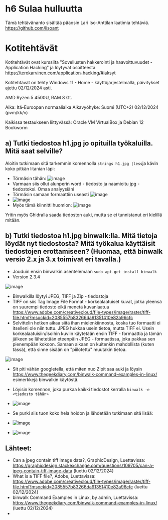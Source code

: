 # h6 Sulaa hulluutta
Tämä tehtävänanto sisältää pääosin Lari Iso-Anttilan laatimia tehtäviä. https://github.com/lisoant

# Kotitehtävät
Kotitehtävät ovat kurssilta "Sovellusten hakkerointi ja haavoittuvuudet - Application Hacking" ja löytyvät osoitteesta https://terokarvinen.com/application-hacking/#laksyt

Kotitehtävät on tehty Windows 11 - Home - käyttöjärjestelmällä, päivitykset ajettu 02/12/2024 asti.

AMD Ryzen 5 4500U, RAM 8 Gt.

Aika: Itä-Euroopan normaaliaika Aikavyöhyke: Suomi (UTC+2) 02/12/2024 (pvm/kk/v)

Kaikissa testaukseen liittyvässä:
Oracle VM VirtualBox ja Debian 12 Bookworm

## a) Tutki tiedostoa h1.jpg jo opituilla työkaluilla. Mitä saat selville?

Aloitin tutkimaan sitä tarkemmin komennolla ```strings h1.jpg |less```ja kävin koko pitkän litanian läpi:
- Törmäsin tähän:  ![image](https://github.com/user-attachments/assets/e522102b-c29d-46aa-8429-39f4efc5a587)
- Varmaan siis ollut alunperin word - tiedosto ja naamioitu jpg - tiedostoksi. Omaa analyysiäni
- Törmäsin samaan formaattiin useasti ![image](https://github.com/user-attachments/assets/70c75830-db39-4f1f-b159-a42835e75935)
- ![image](https://github.com/user-attachments/assets/5a52a02c-3778-4ad9-90b4-bd267d0626be)
- Myös tämä kiinnitti huomion: ![image](https://github.com/user-attachments/assets/7db2e8f0-e7ab-4703-bfc5-ff3afe6c250b)

Yritin myös Ghidralla saada tiedoston auki, mutta se ei tunnistanut eri kielillä mitään.


## b) Tutki tiedostoa h1.jpg binwalk:lla. Mitä tietoja löydät nyt tiedostosta? Mitä työkalua käyttäisit tiedostojen erottamiseen? (Huomaa, että binwalk versio 2.x ja 3.x toimivat eri tavalla.)

- Jouduin ensin binwalkin asentelemaan ```sudo apt-get install binwalk```
- Version 2.3.4

![image](https://github.com/user-attachments/assets/3f3bb1b0-555e-4f19-aece-58eb0a2bb2e2)

- Binwalkilla löytyi JPEG, TIFF ja Zip - tiedostoja
- TIFF on siis Tag Image File Format - korkealaatuiset kuvat, jotka yleensä on suurempi tiedosto eikä menetä kuvanlaatua https://www.adobe.com/creativecloud/file-types/image/raster/tiff-file.html?msockid=2085557b83266da91351410e82a96cfc
- Selvittelin hetken aikaa siitä ihan mielenkiinnosta, koska tuo formaatti ei itselleni ole niin tuttu. JPEG hukkaa usein tietoa, mutta TIFF ei. Usein korkealaatuisiin/isoihin kuviin käytetään ensin TIFF - formaattia ja tämän jälkeen se lähetetään eteenpäin JPEG - formaatissa, joka pakkaa sen pienempään kokoon. Samaan aikaan on kuitenkin mahdollista (kuten tässä), että sinne sisään on "piilotettu" muutakin tietoa.


![image](https://github.com/user-attachments/assets/64b821c4-26ee-49bc-a55b-61a8dcfab93c)

- Sit piti vähän googletella, että miten nuo Zipit saa auki ja löysin https://www.thegeekdiary.com/binwalk-command-examples-in-linux/ esimerkkejä binwalkin käytöstä.
- Löyisin komennon, joka purkaa kaikki tiedostot kerralla ```binwalk -e <tiedosto tähän>```
- ![image](https://github.com/user-attachments/assets/fd347885-495e-42e4-a76b-21fbb83aa49e)
- Se purki siis tuon koko hela hoidon ja lähdetään tutkimaan sitä lisää:
- ![image](https://github.com/user-attachments/assets/ea432430-e1ba-477b-b1d5-1d4f1d59c68d)

- ![image](https://github.com/user-attachments/assets/ed192638-42b4-49ae-a78e-0b9565f8e9ce)


## Lähteet:

- Can a jpeg contain tiff image data?, GraphicDesign, Luettavissa: https://graphicdesign.stackexchange.com/questions/109705/can-a-jpeg-contain-tiff-image-data (luettu 02/12/2024)
- What is a TIFF file?, Adobe, Luettavissa: https://www.adobe.com/creativecloud/file-types/image/raster/tiff-file.html?msockid=2085557b83266da91351410e82a96cfc (luettu 02/12/2024)
- binwalk Command Examples in Linux, by admin, Luettavissa: https://www.thegeekdiary.com/binwalk-command-examples-in-linux/ (luettu 02/12/2024)
- 
